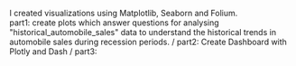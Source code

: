 I created visualizations using Matplotlib, Seaborn and Folium.  
part1: create plots which answer questions for analysing "historical_automobile_sales" data to understand the historical trends in automobile sales during recession periods.
/ part2: Create Dashboard with Plotly and Dash
/ part3:
